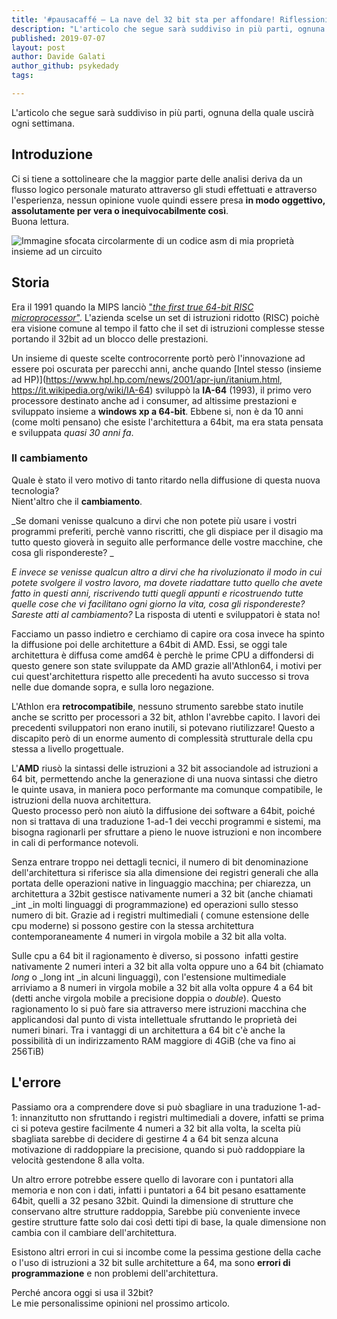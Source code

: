 ```yaml
---
title: '#pausacaffé – La nave del 32 bit sta per affondare! Riflessioni, storia e analisi (parte 1)'
description: "L'articolo che segue sarà suddiviso in più parti, ognuna della quale uscirà ogni settimana."
published: 2019-07-07
layout: post
author: Davide Galati
author_github: psykedady
tags:

---
```

L'articolo che segue sarà suddiviso in più parti, ognuna della quale uscirà ogni settimana.

## Introduzione

Ci si tiene a sottolineare che la maggior parte delle analisi deriva da un flusso logico personale maturato attraverso gli studi effettuati e attraverso l'esperienza, nessun opinione vuole quindi essere presa **in modo oggettivo, assolutamente per vera o inequivocabilmente così**.  
Buona lettura.

![Immagine sfocata circolarmente di un codice asm di mia proprietà insieme ad un circuito ](https://linuxhub.it/wordpress/wp-content/uploads/2019/07/Senzanome_0.png)

## Storia

Era il 1991 quando la MIPS lanciò ["_the first true 64-bit RISC microprocessor_"](https://www.cbronline.com/news/mips_previews_the_r4000_claims_it_to_be_the_first_true_64_bit_risc_microprocessor). L'azienda scelse un set di istruzioni ridotto (RISC) poichè era visione comune al tempo il fatto che il set di istruzioni complesse stesse portando il 32bit ad un blocco delle prestazioni.

Un insieme di queste scelte controcorrente portò però l'innovazione ad essere poi oscurata per parecchi anni, anche quando [Intel stesso (insieme ad HP)](https://www.hpl.hp.com/news/2001/apr-jun/itanium.html, https://it.wikipedia.org/wiki/IA-64) sviluppò la **IA-64** (1993), il primo vero processore destinato anche ad i consumer, ad altissime prestazioni e sviluppato insieme a **windows xp a 64-bit**. Ebbene si, non è da 10 anni (come molti pensano) che esiste l'architettura a 64bit, ma era stata pensata e sviluppata _quasi 30 anni fa_.

### Il cambiamento

Quale è stato il vero motivo di tanto ritardo nella diffusione di questa nuova tecnologia?  
Nient'altro che il **cambiamento**.

_Se domani venisse qualcuno a dirvi che non potete più usare i vostri programmi preferiti, perchè vanno riscritti, che gli dispiace per il disagio ma tutto questo gioverà in seguito alle performance delle vostre macchine, che cosa gli rispondereste? _

_E invece se venisse qualcun altro a dirvi che ha rivoluzionato il modo in cui potete svolgere il vostro lavoro, ma dovete riadattare tutto quello che avete fatto in questi anni, riscrivendo tutti quegli appunti e ricostruendo tutte quelle cose che vi facilitano ogni giorno la vita, cosa gli rispondereste? Sareste atti al cambiamento?_ La risposta di utenti e sviluppatori è stata no!

Facciamo un passo indietro e cerchiamo di capire ora cosa invece ha spinto la diffusione poi delle architetture a 64bit di AMD. Essi, se oggi tale architettura è diffusa come amd64 è perchè le prime CPU a diffondersi di questo genere son state sviluppate da AMD grazie all'Athlon64, i motivi per cui quest'architettura rispetto alle precedenti ha avuto successo si trova nelle due domande sopra, e sulla loro negazione.

L'Athlon era **retrocompatibile**, nessuno strumento sarebbe stato inutile anche se scritto per processori a 32 bit, athlon l'avrebbe capito. I lavori dei precedenti sviluppatori non erano inutili, si potevano riutilizzare! Questo a discapito però di un enorme aumento di complessità strutturale della cpu stessa a livello progettuale.

L'**AMD** riusò la sintassi delle istruzioni a 32 bit associandole ad istruzioni a 64 bit, permettendo anche la generazione di una nuova sintassi che dietro le quinte usava, in maniera poco performante ma comunque compatibile, le istruzioni della nuova architettura.  
Questo processo però non aiutò la diffusione dei software a 64bit, poiché non si trattava di una traduzione 1-ad-1 dei vecchi programmi e sistemi, ma bisogna ragionarli per sfruttare a pieno le nuove istruzioni e non incombere in cali di performance notevoli. 

Senza entrare troppo nei dettagli tecnici, il numero di bit denominazione dell'architettura si riferisce sia alla dimensione dei registri generali che alla portata delle operazioni native in linguaggio macchina; per chiarezza, un architettura a 32bit gestisce nativamente numeri a 32 bit (anche chiamati _int _in molti linguaggi di programmazione) ed operazioni sullo stesso numero di bit. Grazie ad i registri multimediali ( comune estensione delle cpu moderne) si possono gestire con la stessa architettura contemporaneamente 4 numeri in virgola mobile a 32 bit alla volta. 

Sulle cpu a 64 bit il ragionamento è diverso, si possono  infatti gestire nativamente 2 numeri interi a 32 bit alla volta oppure uno a 64 bit (chiamato _long_ o _long int _in alcuni linguaggi), con l'estensione multimediale arriviamo a 8 numeri in virgola mobile a 32 bit alla volta oppure 4 a 64 bit (detti anche virgola mobile a precisione doppia o _double_). Questo ragionamento lo si può fare sia attraverso mere istruzioni macchina che applicandosi dal punto di vista intellettuale sfruttando le proprietà dei numeri binari. Tra i vantaggi di un architettura a 64 bit c'è anche la possibilità di un indirizzamento RAM maggiore di 4GiB (che va fino ai 256TiB)

## L'errore

Passiamo ora a comprendere dove si può sbagliare in una traduzione 1-ad-1: innanzitutto non sfruttando i registri multimediali a dovere, infatti se prima ci si poteva gestire facilmente 4 numeri a 32 bit alla volta, la scelta più sbagliata sarebbe di decidere di gestirne 4 a 64 bit senza alcuna motivazione di raddoppiare la precisione, quando si può raddoppiare la velocità gestendone 8 alla volta.

Un altro errore potrebbe essere quello di lavorare con i puntatori alla memoria e non con i dati, infatti i puntatori a 64 bit pesano esattamente 64bit, quelli a 32 pesano 32bit. Quindi la dimensione di strutture che conservano altre strutture raddoppia, Sarebbe più conveniente invece gestire strutture fatte solo dai così detti tipi di base, la quale dimensione non cambia con il cambiare dell'architettura.

Esistono altri errori in cui si incombe come la pessima gestione della cache o l'uso di istruzioni a 32 bit sulle architetture a 64, ma sono **errori di programmazione** e non problemi dell'architettura.

Perché ancora oggi si usa il 32bit?  
Le mie personalissime opinioni nel prossimo articolo.